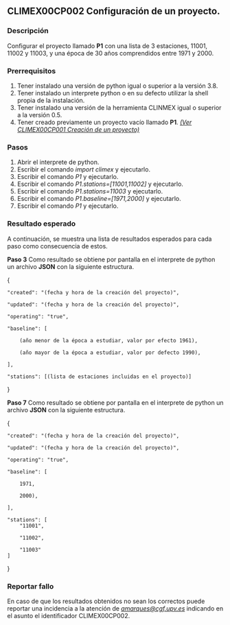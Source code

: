 
## CLIMEX00CP002 Configuración de un proyecto.

### Descripción

Configurar el proyecto llamado **P1** con una lista de 3 estaciones, 11001, 11002 y 11003, y una época de 30 años comprendidos entre 1971 y 2000.

### Prerrequisitos

1. Tener instalado una versión de python igual o superior a la versión 3.8.
2. Tener instalado un interprete python o en su defecto utilizar la shell propia de la instalación.
3. Tener instalado una versión de la herramienta CLINMEX igual o superior a la versión 0.5.
4. Tener creado previamente un proyecto vacío llamado **P1**. *[(Ver CLIMEX00CP001 Creación de un proyecto)](https://github.com/jolicar/CLIMEX-testing/blob/main/cases/CLIMEX00CP001.md)*


### Pasos

1. Abrir el interprete de python.
2. Escribir el comando *import climex* y ejecutarlo.
3. Escribir el comando *P1* y ejecutarlo.
4. Escribir el comando *P1.stations=[11001,11002]* y ejecutarlo.
5. Escribir el comando *P1.stations=11003* y ejecutarlo.
6. Escribir el comando *P1.baseline=[1971,2000]* y ejecutarlo.
7. Escribir el comando *P1* y ejecutarlo.

### Resultado esperado

A continuación, se muestra una lista de resultados esperados para cada paso como consecuencia de estos.

**Paso 3** Como resultado se obtiene por pantalla en el interprete de python
un archivo **JSON** con la siguiente estructura.

{

	"created": "(fecha y hora de la creación del proyecto)",
	
	"updated": "(fecha y hora de la creación del proyecto)",
	
	"operating": "true",
	
	"baseline": [
	
		(año menor de la época a estudiar, valor por efecto 1961),
		
		(año mayor de la época a estudiar, valor por defecto 1990),
		
	],
	
	"stations": [(lista de estaciones incluidas en el proyecto)]
	
}

**Paso 7** Como resultado se obtiene por pantalla en el interprete de python
un archivo **JSON** con la siguiente estructura.

{

	"created": "(fecha y hora de la creación del proyecto)",
	
	"updated": "(fecha y hora de la creación del proyecto)",
	
	"operating": "true",
	
	"baseline": [
	
		1971,
		
		2000),
		
	],
	
	"stations": [
		"11001",
		
		"11002",
		
		"11003"
	]
	
}


### Reportar fallo

En caso de que los resultados obtenidos no sean los correctos puede reportar
una incidencia a la atención de *amarques@cgf.upv.es* indicando en el asunto el identificador CLIMEX00CP002.



